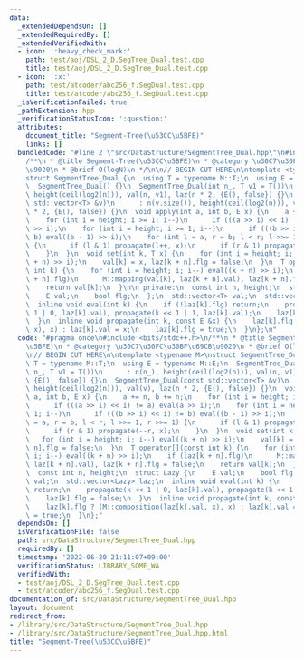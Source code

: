 ```yaml
---
data:
  _extendedDependsOn: []
  _extendedRequiredBy: []
  _extendedVerifiedWith:
  - icon: ':heavy_check_mark:'
    path: test/aoj/DSL_2_D.SegTree_Dual.test.cpp
    title: test/aoj/DSL_2_D.SegTree_Dual.test.cpp
  - icon: ':x:'
    path: test/atcoder/abc256_f.SegDual.test.cpp
    title: test/atcoder/abc256_f.SegDual.test.cpp
  _isVerificationFailed: true
  _pathExtension: hpp
  _verificationStatusIcon: ':question:'
  attributes:
    document_title: "Segment-Tree(\u53CC\u5BFE)"
    links: []
  bundledCode: "#line 2 \"src/DataStructure/SegmentTree_Dual.hpp\"\n#include <bits/stdc++.h>\n\
    /**\n * @title Segment-Tree(\u53CC\u5BFE)\n * @category \u30C7\u30FC\u30BF\u69CB\
    \u9020\n * @brief O(logN)\n */\n\n// BEGIN CUT HERE\n\ntemplate <typename M>\n\
    struct SegmentTree_Dual {\n  using T = typename M::T;\n  using E = typename M::E;\n\
    \  SegmentTree_Dual() {}\n  SegmentTree_Dual(int n_, T v1 = T())\n      : n(n_),\
    \ height(ceil(log2(n))), val(n, v1), laz(n * 2, {E(), false}) {}\n  SegmentTree_Dual(const\
    \ std::vector<T> &v)\n      : n(v.size()), height(ceil(log2(n))), val(v), laz(n\
    \ * 2, {E(), false}) {}\n  void apply(int a, int b, E x) {\n    a += n, b += n;\n\
    \    for (int i = height; i >= 1; i--)\n      if (((a >> i) << i) != a) eval(a\
    \ >> i);\n    for (int i = height; i >= 1; i--)\n      if (((b >> i) << i) !=\
    \ b) eval((b - 1) >> i);\n    for (int l = a, r = b; l < r; l >>= 1, r >>= 1)\
    \ {\n      if (l & 1) propagate(l++, x);\n      if (r & 1) propagate(--r, x);\n\
    \    }\n  }\n  void set(int k, T x) {\n    for (int i = height; i; i--) eval((k\
    \ + n) >> i);\n    val[k] = x, laz[k + n].flg = false;\n  }\n  T operator[](const\
    \ int k) {\n    for (int i = height; i; i--) eval((k + n) >> i);\n    if (laz[k\
    \ + n].flg)\n      M::mapping(val[k], laz[k + n].val), laz[k + n].flg = false;\n\
    \    return val[k];\n  }\n\n private:\n  const int n, height;\n  struct Lazy {\n\
    \    E val;\n    bool flg;\n  };\n  std::vector<T> val;\n  std::vector<Lazy> laz;\n\
    \  inline void eval(int k) {\n    if (!laz[k].flg) return;\n    propagate(k <<\
    \ 1 | 0, laz[k].val), propagate(k << 1 | 1, laz[k].val);\n    laz[k].flg = false;\n\
    \  }\n  inline void propagate(int k, const E &x) {\n    laz[k].flg ? (M::composition(laz[k].val,\
    \ x), x) : laz[k].val = x;\n    laz[k].flg = true;\n  }\n};\n"
  code: "#pragma once\n#include <bits/stdc++.h>\n/**\n * @title Segment-Tree(\u53CC\
    \u5BFE)\n * @category \u30C7\u30FC\u30BF\u69CB\u9020\n * @brief O(logN)\n */\n\
    \n// BEGIN CUT HERE\n\ntemplate <typename M>\nstruct SegmentTree_Dual {\n  using\
    \ T = typename M::T;\n  using E = typename M::E;\n  SegmentTree_Dual() {}\n  SegmentTree_Dual(int\
    \ n_, T v1 = T())\n      : n(n_), height(ceil(log2(n))), val(n, v1), laz(n * 2,\
    \ {E(), false}) {}\n  SegmentTree_Dual(const std::vector<T> &v)\n      : n(v.size()),\
    \ height(ceil(log2(n))), val(v), laz(n * 2, {E(), false}) {}\n  void apply(int\
    \ a, int b, E x) {\n    a += n, b += n;\n    for (int i = height; i >= 1; i--)\n\
    \      if (((a >> i) << i) != a) eval(a >> i);\n    for (int i = height; i >=\
    \ 1; i--)\n      if (((b >> i) << i) != b) eval((b - 1) >> i);\n    for (int l\
    \ = a, r = b; l < r; l >>= 1, r >>= 1) {\n      if (l & 1) propagate(l++, x);\n\
    \      if (r & 1) propagate(--r, x);\n    }\n  }\n  void set(int k, T x) {\n \
    \   for (int i = height; i; i--) eval((k + n) >> i);\n    val[k] = x, laz[k +\
    \ n].flg = false;\n  }\n  T operator[](const int k) {\n    for (int i = height;\
    \ i; i--) eval((k + n) >> i);\n    if (laz[k + n].flg)\n      M::mapping(val[k],\
    \ laz[k + n].val), laz[k + n].flg = false;\n    return val[k];\n  }\n\n private:\n\
    \  const int n, height;\n  struct Lazy {\n    E val;\n    bool flg;\n  };\n  std::vector<T>\
    \ val;\n  std::vector<Lazy> laz;\n  inline void eval(int k) {\n    if (!laz[k].flg)\
    \ return;\n    propagate(k << 1 | 0, laz[k].val), propagate(k << 1 | 1, laz[k].val);\n\
    \    laz[k].flg = false;\n  }\n  inline void propagate(int k, const E &x) {\n\
    \    laz[k].flg ? (M::composition(laz[k].val, x), x) : laz[k].val = x;\n    laz[k].flg\
    \ = true;\n  }\n};"
  dependsOn: []
  isVerificationFile: false
  path: src/DataStructure/SegmentTree_Dual.hpp
  requiredBy: []
  timestamp: '2022-06-20 21:11:07+09:00'
  verificationStatus: LIBRARY_SOME_WA
  verifiedWith:
  - test/aoj/DSL_2_D.SegTree_Dual.test.cpp
  - test/atcoder/abc256_f.SegDual.test.cpp
documentation_of: src/DataStructure/SegmentTree_Dual.hpp
layout: document
redirect_from:
- /library/src/DataStructure/SegmentTree_Dual.hpp
- /library/src/DataStructure/SegmentTree_Dual.hpp.html
title: "Segment-Tree(\u53CC\u5BFE)"
---
```

